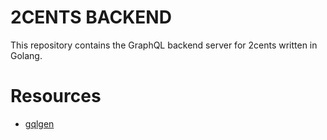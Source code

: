 # 2CENTS BACKEND
This repository contains the GraphQL backend server for 2cents written in Golang.

# Resources

- [gqlgen](https://gqlgen.com/getting-started/)